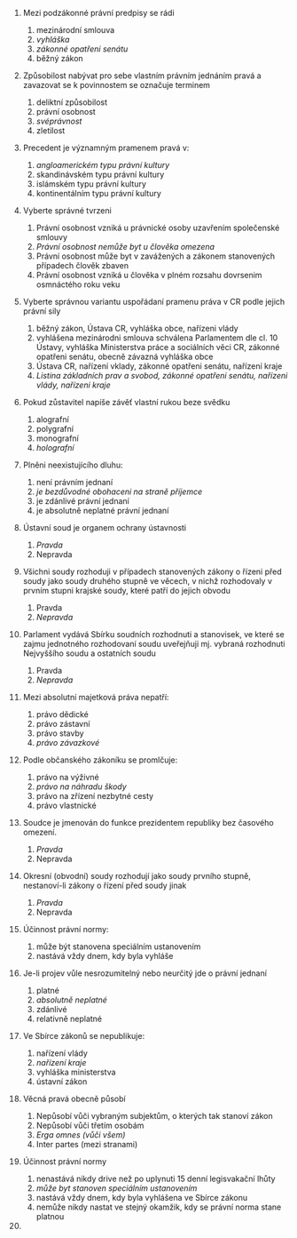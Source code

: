 1. Mezi podzákonné právní predpisy se rádi
	1. mezinárodní smlouva
	2. *vyhláška*
	3. *zákonné opatřeni senátu*
	4. běžný zákon

2. Způsobilost nabývat pro sebe vlastním právním jednáním pravá a zavazovat se k povinnostem se označuje terminem 
	1. deliktní způsobilost
	2. právní osobnost
	3. *svéprávnost*
	4. zletilost 

3. Precedent je významným pramenem pravá v:
	1. *angloamerickém typu právní kultury*
	2. skandinávském typu právní kultury 
	3. islámském typu právní kultury
	4. kontinentálním typu právní kultury

4. Vyberte správné tvrzeni
	1. Právní osobnost vzniká u právnické osoby uzavřením společenské smlouvy
	2. *Právní osobnost nemůže byt u člověka omezena*
	3. Právní osobnost může byt v zavážených a zákonem stanovených případech člověk zbaven
	4. Právní osobnost vzniká u člověka v plném rozsahu dovrsenim osmnáctého roku veku 

5. Vyberte správnou variantu uspořádaní pramenu  práva v CR podle jejich právní sily
	1. běžný zákon, Ústava CR, vyhláška obce, nařízeni vlády 
	2. vyhlášena mezinárodni smlouva schválena Parlamentem dle cl. 10 Ústavy, vyhláška Ministerstva práce a sociálních věci CR, zákonné opatřeni senátu, obecně závazná vyhláška obce
	3. Ústava CR, nařízení vklady, zákonné opatřeni senátu, nařízení kraje
	4. *Listina základních prav a svobod, zákonné opatřeni senátu, nařízeni vlády, nařízeni kraje* 

6. Pokud zůstavitel napíše závěť vlastní rukou beze svědku 
	1. alografní
	2. polygrafní
	3. monografní
	4. *holografní* 
7. Plněni neexistujícího dluhu:
	1. není právním jednaní
	2. *je bezdůvodné obohaceni na straně příjemce*
	3. je zdánlivé právní jednaní
	4. je absolutně neplatné právní jednaní 
8. Ústavní soud je organem ochrany ústavnosti
	1. *Pravda*
	2. Nepravda
9. Všichni soudy rozhoduji v případech stanovených zákony o řízeni před soudy jako soudy druhého stupně ve věcech, v nichž rozhodovaly v prvním stupni krajské soudy, které patří do jejich obvodu 
	1. Pravda
	2. *Nepravda*
10. Parlament vydává Sbírku soudních rozhodnuti a stanovisek, ve které se zajmu jednotného rozhodovaní soudu uveřejňuji mj. vybraná rozhodnuti Nejvyššího soudu a ostatních soudu
	1. Pravda
	2. *Nepravda*
11. Mezi absolutní majetková práva nepatří:
	1. právo dědické
	2. právo zástavní
	3. právo stavby
	4. *právo závazkové*
12. Podle občanského zákoníku se promlčuje:
	1. právo na výživné
	2. *právo na náhradu škody*
	3. právo na zřízení nezbytné cesty
	4. právo vlastnické
13. Soudce je jmenován do funkce prezidentem republiky bez časového omezení.
	1. *Pravda*
	2. Nepravda
14. Okresní (obvodní) soudy rozhodují jako soudy prvního stupně, nestanoví-li zákony o řízení před soudy jinak
	1. *Pravda*
	2. Nepravda
15. Účinnost právní normy:
	1. může být stanovena speciálním ustanovením
	2. nastává vždy dnem, kdy byla vyhláše
16. Je-li projev vůle nesrozumitelný nebo neurčitý jde o právní jednaní
	1. platné
	2. *absolutně neplatné*
	3. zdánlivé
	4. relativně neplatné 
17. Ve Sbírce zákonů se nepublikuje:
	1. nařízení vlády
	2. *nařízení kraje*
	3. vyhláška ministerstva
	4. ústavní zákon
18. Věcná pravá obecně působí 
	1. Nepůsobí vůči vybraným subjektům, o kterých tak stanoví zákon
	2. Nepůsobí vůči třetím osobám
	3. *Erga omnes (vůči všem)*
	4. Inter partes (mezi stranami)
19. Účinnost právní normy
	1. nenastává nikdy drive než po uplynuti 15 denní legisvakační lhůty
	2. *může byt stanoven speciálním ustanovením* 
	3. nastává vždy dnem, kdy byla vyhlášena ve Sbírce zákonu
	4. nemůže nikdy nastat ve stejný okamžik, kdy se právní norma stane platnou
20. 